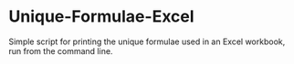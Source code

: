 # Unique-Formulae-Excel
Simple script for printing the unique formulae used in an Excel workbook, run from the command line.
